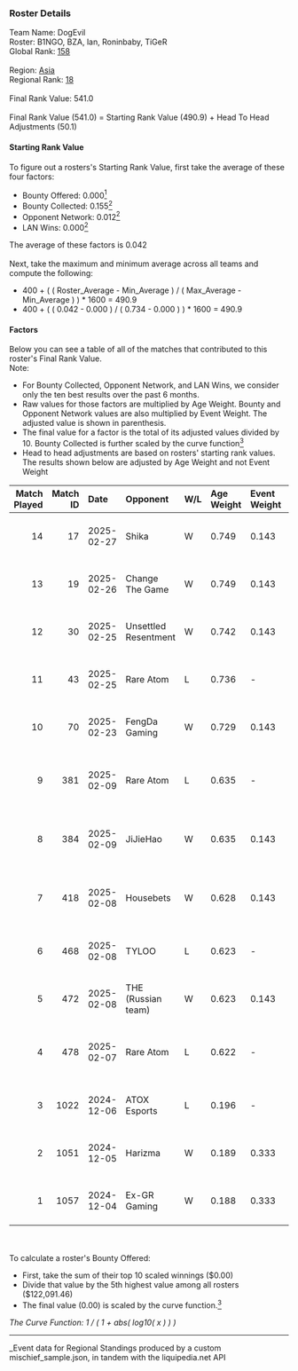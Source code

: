 ### Roster Details<br />
Team Name: DogEvil<br />
Roster: B1NGO, BZA, lan, Roninbaby, TiGeR<br />
Global Rank: [158](../../standings_global_2025_05_05.md)<br />
<br />
Region: [Asia]( ../../standings_asia_2025_05_05.md)<br />
Regional Rank: [18]( ../../standings_asia_2025_05_05.md)<br />
<br />
Final Rank Value:  541.0<br />
<br />
Final Rank Value (541.0) = Starting Rank Value (490.9) + Head To Head Adjustments (50.1)<br />

#### Starting Rank Value<br />
To figure out a rosters's Starting Rank Value, first take the average of these four factors:<br />
- Bounty Offered: 0.000[<sup>1</sup>](#table2)
- Bounty Collected: 0.155[<sup>2</sup>](#table1)
- Opponent Network: 0.012[<sup>2</sup>](#table1)
- LAN Wins: 0.000[<sup>2</sup>](#table1)

The average of these factors is 0.042<br />
<br />
Next, take the maximum and minimum average across all teams and compute the following:<br />
- 400 + ( ( Roster_Average - Min_Average ) / ( Max_Average - Min_Average ) ) * 1600 = 490.9
- 400 + ( ( 0.042 - 0.000 ) / ( 0.734 - 0.000 ) ) * 1600 = 490.9


#### Factors<br />
Below you can see a table of all of the matches that contributed to this roster's Final Rank Value.<br />
Note:<br />

- For Bounty Collected, Opponent Network, and LAN Wins, we consider only the ten best results over the past 6 months.
- Raw values for those factors are multiplied by Age Weight. Bounty and Opponent Network values are also multiplied by Event Weight. The adjusted value is shown in parenthesis.
- The final value for a factor is the total of its adjusted values divided by 10. Bounty Collected is further scaled by the curve function[<sup>3</sup>](#curveFunction)
- Head to head adjustments are based on rosters' starting rank values. The results shown below are adjusted by Age Weight and not Event Weight
<span id="table1"></span><br />


| Match Played | Match ID | Date       | Opponent             | W/L | Age Weight | Event Weight | Bounty Collected | Opponent Network | LAN Wins  | H2H Adj. | Roster                             |
| -: | -: | :- | :- | :- | :- | :- | :- | :- | :- | -: | :- |
|           14 |       17 | 2025-02-27 | Shika                | W   | 0.749      | 0.143        | 0.000 (0.000)    | 0.232 (0.025)    | 0 (0.000) |    10.86 | B1NGO, BZA, lan, Roninbaby, TiGeR  |
|           13 |       19 | 2025-02-26 | Change The Game      | W   | 0.749      | 0.143        | 0.000 (0.000)    | 0.163 (0.017)    | 0 (0.000) |     8.32 | B1NGO, BZA, lan, Roninbaby, TiGeR  |
|           12 |       30 | 2025-02-25 | Unsettled Resentment | W   | 0.742      | 0.143        | 0.000 (0.000)    | 0.223 (0.024)    | 0 (0.000) |    12.51 | B1NGO, BZA, lan, Roninbaby, TiGeR  |
|           11 |       43 | 2025-02-25 | Rare Atom            | L   | 0.736      | -            | -                | -                | -         |    -3.42 | B1NGO, BZA, lan, Roninbaby, TiGeR  |
|           10 |       70 | 2025-02-23 | FengDa Gaming        | W   | 0.729      | 0.143        | 0.000 (0.000)    | 0.082 (0.008)    | 0 (0.000) |     8.03 | B1NGO, BZA, lan, Roninbaby, TiGeR  |
|            9 |      381 | 2025-02-09 | Rare Atom            | L   | 0.635      | -            | -                | -                | -         |    -2.90 | B1NGO, BZA, heartZ, lan, Roninbaby |
|            8 |      384 | 2025-02-09 | JiJieHao             | W   | 0.635      | 0.143        | 0.000 (0.000)    | 0.283 (0.026)    | 0 (0.000) |    10.46 | B1NGO, BZA, heartZ, lan, Roninbaby |
|            7 |      418 | 2025-02-08 | Housebets            | W   | 0.628      | 0.143        | 0.000 (0.000)    | 0.149 (0.013)    | 0 (0.000) |     7.19 | B1NGO, BZA, heartZ, lan, Roninbaby |
|            6 |      468 | 2025-02-08 | TYLOO                | L   | 0.623      | -            | -                | -                | -         |   -11.95 | B1NGO, BZA, lan, Roninbaby, TiGeR  |
|            5 |      472 | 2025-02-08 | THE (Russian team)   | W   | 0.623      | 0.143        | 0.000 (0.000)    | 0.000 (0.000)    | 0 (0.000) |     7.15 | B1NGO, BZA, lan, Roninbaby, TiGeR  |
|            4 |      478 | 2025-02-07 | Rare Atom            | L   | 0.622      | -            | -                | -                | -         |    -2.78 | B1NGO, BZA, heartZ, lan, Roninbaby |
|            3 |     1022 | 2024-12-06 | ATOX Esports         | L   | 0.196      | -            | -                | -                | -         |    -0.41 | BZA, Cate, lan, Roninbaby, twy     |
|            2 |     1051 | 2024-12-05 | Harizma              | W   | 0.189      | 0.333        | 0.000 (0.000)    | 0.032 (0.002)    | 0 (0.000) |     3.14 | BZA, Cate, lan, Roninbaby, twy     |
|            1 |     1057 | 2024-12-04 | Ex-GR Gaming         | W   | 0.188      | 0.333        | 0.001 (0.000)    | 0.002 (0.000)    | 0 (0.000) |     3.90 | BZA, Cate, lan, Roninbaby, twy     |

<br />
<span id="table2"></span><br />
To calculate a roster's Bounty Offered:<br />

- First, take the sum of their top 10 scaled winnings ($0.00)
- Divide that value by the 5th highest value among all rosters ($122,091.46)
- The final value (0.00) is scaled by the curve function.[<sup>3</sup>](#curveFunction)

<span id="curveFunction"></span>_The Curve Function: 1 / ( 1 + abs( log10( x ) ) )_<br />

---
_Event data for Regional Standings produced by a custom mischief_sample.json, in tandem with the liquipedia.net API<br />
